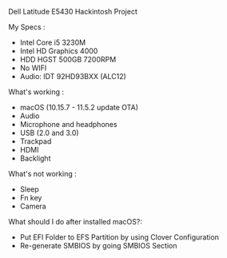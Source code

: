 Dell Latitude E5430 Hackintosh Project

My Specs : 
-  Intel Core i5 3230M
-  Intel HD Graphics 4000
-  HDD HGST 500GB 7200RPM
-  No WIFI 
-  Audio: IDT 92HD93BXX (ALC12)

What's working : 
-  macOS (10.15.7 - 11.5.2 update OTA)
-  Audio
-  Microphone and headphones
-  USB (2.0 and 3.0)
-  Trackpad
-  HDMI
-  Backlight

What's not working :
-  Sleep
-  Fn key
-  Camera

What should I do after installed macOS?:
-  Put EFI Folder to EFS Partition by using Clover Configuration
-  Re-generate SMBIOS by going SMBIOS Section
